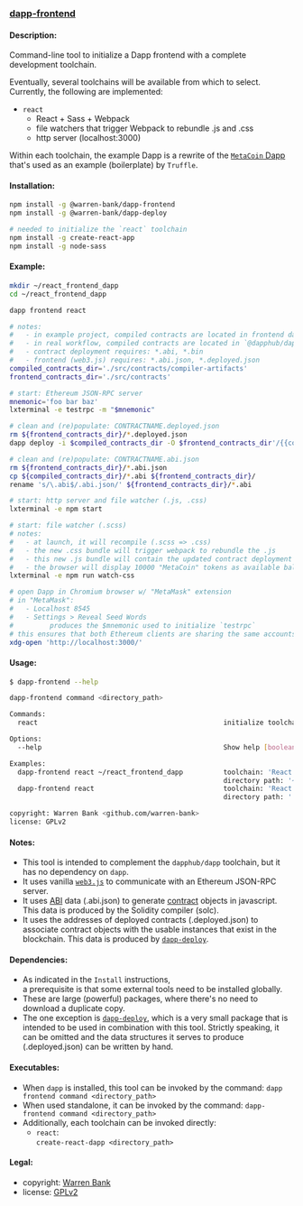 ### [dapp-frontend](https://github.com/warren-bank/dapp-frontend)

#### Description:

Command-line tool to initialize a Dapp frontend with a complete development toolchain.

Eventually, several toolchains will be available from which to select.
Currently, the following are implemented:
* `react`
  * React + Sass + Webpack
  * file watchers that trigger Webpack to rebundle .js and .css
  * http server (localhost:3000)

Within each toolchain, the example Dapp is a rewrite of the [`MetaCoin` Dapp](https://github.com/trufflesuite/truffle-init-webpack) that's used as an example (boilerplate) by `Truffle`.

#### Installation:

```bash
npm install -g @warren-bank/dapp-frontend
npm install -g @warren-bank/dapp-deploy

# needed to initialize the `react` toolchain
npm install -g create-react-app
npm install -g node-sass
```

#### Example:

```bash
mkdir ~/react_frontend_dapp
cd ~/react_frontend_dapp

dapp frontend react

# notes:
#   - in example project, compiled contracts are located in frontend dapp workspace.
#   - in real workflow, compiled contracts are located in `@dapphub/dapp` project workspace (./out)
#   - contract deployment requires: *.abi, *.bin
#   - frontend (web3.js) requires: *.abi.json, *.deployed.json
compiled_contracts_dir='./src/contracts/compiler-artifacts'
frontend_contracts_dir='./src/contracts'

# start: Ethereum JSON-RPC server
mnemonic='foo bar baz'
lxterminal -e testrpc -m "$mnemonic"

# clean and (re)populate: CONTRACTNAME.deployed.json
rm ${frontend_contracts_dir}/*.deployed.json
dapp deploy -i $compiled_contracts_dir -O $frontend_contracts_dir'/{{contract}}.deployed.json'

# clean and (re)populate: CONTRACTNAME.abi.json
rm ${frontend_contracts_dir}/*.abi.json
cp ${compiled_contracts_dir}/*.abi ${frontend_contracts_dir}/
rename 's/\.abi$/.abi.json/' ${frontend_contracts_dir}/*.abi

# start: http server and file watcher (.js, .css)
lxterminal -e npm start

# start: file watcher (.scss)
# notes:
#   - at launch, it will recompile (.scss => .css)
#   - the new .css bundle will trigger webpack to rebundle the .js
#   - this new .js bundle will contain the updated contract deployment addresses
#   - the browser will display 10000 "MetaCoin" tokens as available balance (in account index #0)
lxterminal -e npm run watch-css

# open Dapp in Chromium browser w/ "MetaMask" extension
# in "MetaMask":
#   - Localhost 8545
#   - Settings > Reveal Seed Words
#         produces the $mnemonic used to initialize `testrpc`
# this ensures that both Ethereum clients are sharing the same accounts (on the same blockchain)
xdg-open 'http://localhost:3000/'
```

#### Usage:

```bash
$ dapp-frontend --help

dapp-frontend command <directory_path>

Commands:
  react                                              initialize toolchain: 'React'

Options:
  --help                                             Show help [boolean]

Examples:
  dapp-frontend react ~/react_frontend_dapp          toolchain: 'React'
                                                     directory path: '~/react_frontend_dapp'
  dapp-frontend react                                toolchain: 'React'
                                                     directory path: '.'

copyright: Warren Bank <github.com/warren-bank>
license: GPLv2
```

#### Notes:

* This tool is intended to complement the `dapphub/dapp` toolchain, but it has no dependency on `dapp`.
* It uses vanilla [`web3.js`](https://github.com/ethereum/web3.js/) to communicate with an Ethereum JSON-RPC server.
* It uses [ABI](https://github.com/ethereum/wiki/wiki/Ethereum-Contract-ABI) data (.abi.json) to generate [contract](https://github.com/ethereum/wiki/wiki/JavaScript-API#web3ethcontract) objects in javascript. This data is produced by the Solidity compiler (solc).
* It uses the addresses of deployed contracts (.deployed.json) to associate contract objects with the usable instances that exist in the blockchain. This data is produced by [`dapp-deploy`](https://github.com/warren-bank/dapp-deploy).

#### Dependencies:

* As indicated in the `Install` instructions,<br>
  a prerequisite is that some external tools need to be installed globally.
* These are large (powerful) packages, where there's no need to download a duplicate copy.
* The one exception is [`dapp-deploy`](https://github.com/warren-bank/dapp-deploy), which is a very small package that is intended to be used in combination with this tool. Strictly speaking, it can be omitted and the data structures it serves to produce (.deployed.json) can be written by hand.

#### Executables:

* When `dapp` is installed, this tool can be invoked by the command: `dapp frontend command <directory_path>`
* When used standalone, it can be invoked by the command: `dapp-frontend command <directory_path>`
* Additionally, each toolchain can be invoked directly:
  * `react`:<br>`create-react-dapp <directory_path>`

#### Legal:

* copyright: [Warren Bank](https://github.com/warren-bank)
* license: [GPLv2](https://www.gnu.org/licenses/old-licenses/gpl-2.0.txt)
